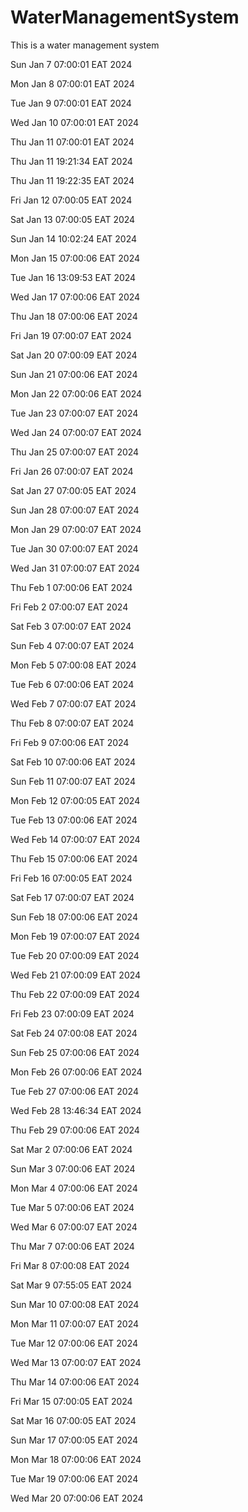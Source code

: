 # WaterManagementSystem
This is a water management system

Sun Jan  7 07:00:01 EAT 2024

Mon Jan  8 07:00:01 EAT 2024

Tue Jan  9 07:00:01 EAT 2024

Wed Jan 10 07:00:01 EAT 2024

Thu Jan 11 07:00:01 EAT 2024

Thu Jan 11 19:21:34 EAT 2024

Thu Jan 11 19:22:35 EAT 2024

Fri Jan 12 07:00:05 EAT 2024

Sat Jan 13 07:00:05 EAT 2024

Sun Jan 14 10:02:24 EAT 2024

Mon Jan 15 07:00:06 EAT 2024

Tue Jan 16 13:09:53 EAT 2024

Wed Jan 17 07:00:06 EAT 2024

Thu Jan 18 07:00:06 EAT 2024

Fri Jan 19 07:00:07 EAT 2024

Sat Jan 20 07:00:09 EAT 2024

Sun Jan 21 07:00:06 EAT 2024

Mon Jan 22 07:00:06 EAT 2024

Tue Jan 23 07:00:07 EAT 2024

Wed Jan 24 07:00:07 EAT 2024

Thu Jan 25 07:00:07 EAT 2024

Fri Jan 26 07:00:07 EAT 2024

Sat Jan 27 07:00:05 EAT 2024

Sun Jan 28 07:00:07 EAT 2024

Mon Jan 29 07:00:07 EAT 2024

Tue Jan 30 07:00:07 EAT 2024

Wed Jan 31 07:00:07 EAT 2024

Thu Feb  1 07:00:06 EAT 2024

Fri Feb  2 07:00:07 EAT 2024

Sat Feb  3 07:00:07 EAT 2024

Sun Feb  4 07:00:07 EAT 2024

Mon Feb  5 07:00:08 EAT 2024

Tue Feb  6 07:00:06 EAT 2024

Wed Feb  7 07:00:07 EAT 2024

Thu Feb  8 07:00:07 EAT 2024

Fri Feb  9 07:00:06 EAT 2024

Sat Feb 10 07:00:06 EAT 2024

Sun Feb 11 07:00:07 EAT 2024

Mon Feb 12 07:00:05 EAT 2024

Tue Feb 13 07:00:06 EAT 2024

Wed Feb 14 07:00:07 EAT 2024

Thu Feb 15 07:00:06 EAT 2024

Fri Feb 16 07:00:05 EAT 2024

Sat Feb 17 07:00:07 EAT 2024

Sun Feb 18 07:00:06 EAT 2024

Mon Feb 19 07:00:07 EAT 2024

Tue Feb 20 07:00:09 EAT 2024

Wed Feb 21 07:00:09 EAT 2024

Thu Feb 22 07:00:09 EAT 2024

Fri Feb 23 07:00:09 EAT 2024

Sat Feb 24 07:00:08 EAT 2024

Sun Feb 25 07:00:06 EAT 2024

Mon Feb 26 07:00:06 EAT 2024

Tue Feb 27 07:00:06 EAT 2024

Wed Feb 28 13:46:34 EAT 2024

Thu Feb 29 07:00:06 EAT 2024

Sat Mar  2 07:00:06 EAT 2024

Sun Mar  3 07:00:06 EAT 2024

Mon Mar  4 07:00:06 EAT 2024

Tue Mar  5 07:00:06 EAT 2024

Wed Mar  6 07:00:07 EAT 2024

Thu Mar  7 07:00:06 EAT 2024

Fri Mar  8 07:00:08 EAT 2024

Sat Mar  9 07:55:05 EAT 2024

Sun Mar 10 07:00:08 EAT 2024

Mon Mar 11 07:00:07 EAT 2024

Tue Mar 12 07:00:06 EAT 2024

Wed Mar 13 07:00:07 EAT 2024

Thu Mar 14 07:00:06 EAT 2024

Fri Mar 15 07:00:05 EAT 2024

Sat Mar 16 07:00:05 EAT 2024

Sun Mar 17 07:00:05 EAT 2024

Mon Mar 18 07:00:06 EAT 2024

Tue Mar 19 07:00:06 EAT 2024

Wed Mar 20 07:00:06 EAT 2024
